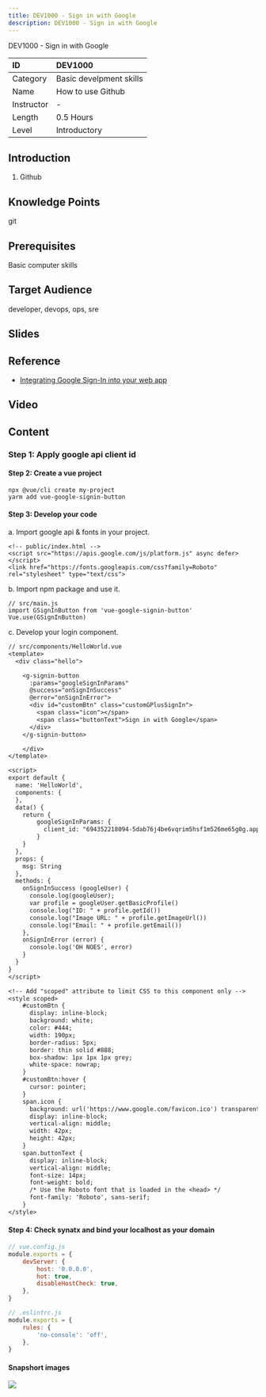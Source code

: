 ```yaml
---
title: DEV1000 - Sign in with Google
description: DEV1000 - Sign in with Google
---
```


DEV1000 - Sign in with Google

| ID            | DEV1000                  |
| :--------     | :-----                   |
| Category      | Basic develpment skills  |
| Name          | How to use Github        |
| Instructor    | -                        |
| Length        | 0.5 Hours                |
| Level         | Introductory             |

## Introduction

1. Github

## Knowledge Points

git

## Prerequisites

Basic computer skills

## Target Audience

developer, devops, ops, sre

## Slides

## Reference

- [Integrating Google Sign-In into your web app](https://developers.google.com/identity/sign-in/web/sign-in)

## Video

## Content

### Step 1:  Apply google api client id

#### Step 2: Create a vue project

    npx @vue/cli create my-project
    yarm add vue-google-signin-button

#### Step 3: Develop your code

a. Import google api & fonts in your project.

    <!-- public/index.html -->
    <script src="https://apis.google.com/js/platform.js" async defer></script>
    <link href="https://fonts.googleapis.com/css?family=Roboto" rel="stylesheet" type="text/css">

b. Import npm package and use it.

    // src/main.js
    import GSignInButton from 'vue-google-signin-button'
    Vue.use(GSignInButton)

c. Develop your login component.

```txt
// src/components/HelloWorld.vue
<template>
  <div class="hello">

    <g-signin-button
      :params="googleSignInParams"
      @success="onSignInSuccess"
      @error="onSignInError">
      <div id="customBtn" class="customGPlusSignIn">
        <span class="icon"></span>
        <span class="buttonText">Sign in with Google</span>
      </div>
    </g-signin-button>

    </div>
</template>

<script>
export default {
  name: 'HelloWorld',
  components: {
  },
  data() {
    return {
        googleSignInParams: {
          client_id: "694352218094-5dab76j4be6vqrim5hsf1m526me65g0g.apps.googleusercontent.com"
        }
    }
  },
  props: {
    msg: String
  },
  methods: {
    onSignInSuccess (googleUser) {
      console.log(googleUser);
      var profile = googleUser.getBasicProfile()
      console.log("ID: " + profile.getId())
      console.log("Image URL: " + profile.getImageUrl())
      console.log("Email: " + profile.getEmail())
    },
    onSignInError (error) {
      console.log('OH NOES', error)
    }
  }
}
</script>

<!-- Add "scoped" attribute to limit CSS to this component only -->
<style scoped>
    #customBtn {
      display: inline-block;
      background: white;
      color: #444;
      width: 190px;
      border-radius: 5px;
      border: thin solid #888;
      box-shadow: 1px 1px 1px grey;
      white-space: nowrap;
    }
    #customBtn:hover {
      cursor: pointer;
    }
    span.icon {
      background: url('https://www.google.com/favicon.ico') transparent 5px 50% no-repeat;
      display: inline-block;
      vertical-align: middle;
      width: 42px;
      height: 42px;
    }
    span.buttonText {
      display: inline-block;
      vertical-align: middle;
      font-size: 14px;
      font-weight: bold;
      /* Use the Roboto font that is loaded in the <head> */
      font-family: 'Roboto', sans-serif;
    }
</style>
```

#### Step 4: Check synatx and bind your localhost as your domain

```js
// vue.config.js
module.exports = {
    devServer: {
        host: '0.0.0.0',
        hot: true,
        disableHostCheck: true,
    },
}
```

```js
// .eslintrc.js
module.exports = {
    rules: {
        'no-console': 'off',
    },
}
```

#### Snapshort images

![](/images/courses/sign-in-with-google.png)
